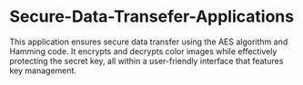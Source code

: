 # Secure-Data-Transefer-Applications
This application ensures secure data transfer using the AES algorithm and Hamming code. It encrypts and decrypts color images while effectively protecting the secret key, all within a user-friendly interface that features key management.
